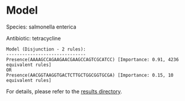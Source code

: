 
# Model

Species: salmonella enterica

Antibiotic: tetracycline

```
Model (Disjunction - 2 rules):
------------------------------
Presence(AAAAGCCAGAAGAACGAAGCCAGTCGCATCC) [Importance: 0.91, 4236 equivalent rules]
OR
Presence(AACGGTAAGGTGACTCTTGCTGGCGGTGCGA) [Importance: 0.15, 10 equivalent rules]

```

For details, please refer to the [results directory](../../../../../results/scm_b/salmonella+enterica/tetracycline/repeat_8/).

